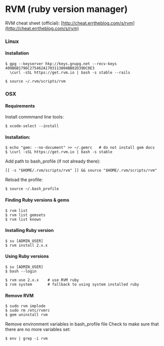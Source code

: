 RVM (ruby version manager)
==========================

RVM cheat sheet (official): [http://cheat.errtheblog.com/s/rvm](http://cheat.errtheblog.com/s/rvm)


### Linux

#### Installation

	$ gpg --keyserver hkp://keys.gnupg.net --recv-keys 409B6B1796C275462A1703113804BB82D39DC0E3
	  \curl -sSL https://get.rvm.io | bash -s stable --rails

	$ source ~/.rvm/scripts/rvm

### OSX

#### Requirements

Install commmand line tools:

	$ xcode-select --install


#### Installation:

	$ echo "gem: --no-document" >> ~/.gemrc   # do not install gem docs
	$ \curl -sSL https://get.rvm.io | bash -s stable

Add path to bash_profile (if not already there):

    [[ -s "$HOME/.rvm/scripts/rvm" ]] && source "$HOME/.rvm/scripts/rvm"

Reload the profile: 

    $ source ~/.bash_profile


#### Finding Ruby versions & gems

	$ rvm list
	$ rvm list gemsets
	$ rvm list known

#### Installing Ruby version

	$ su [ADMIN_USER]
	$ rvm install 2.x.x

#### Using Ruby versions

	$ su [ADMIN_USER]
	$ bash --login

	$ rvm use 2.x.x    # use RVM ruby  
	$ rvm system       # fallback to using system installed ruby


#### Remove RVM

	$ sudo rvm implode
	$ sudo rm /etc/rvmrc
	$ gem uninstall rvm

Remove environment variables in bash_profile file
Check to make sure that there are no more variables set: 

	$ env | grep -i rvm

